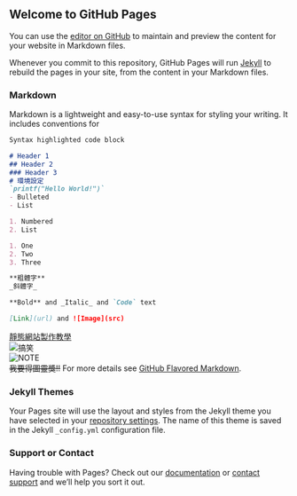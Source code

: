 ## Welcome to GitHub Pages

You can use the [editor on GitHub](https://github.com/goish135/Learning-note/edit/master/index.md) to maintain and preview the content for your website in Markdown files.

Whenever you commit to this repository, GitHub Pages will run [Jekyll](https://jekyllrb.com/) to rebuild the pages in your site, from the content in your Markdown files.

### Markdown

Markdown is a lightweight and easy-to-use syntax for styling your writing. It includes conventions for

```markdown
Syntax highlighted code block

# Header 1
## Header 2
### Header 3
# 環境設定
`printf("Hello World!")`
- Bulleted
- List

1. Numbered
2. List

1. One
2. Two
3. Three

**粗體字** 
_斜體字_

**Bold** and _Italic_ and `Code` text

[Link](url) and ![Image](src)
```
[靜態網站製作教學](https://www.youtube.com/watch?v=bU0f1IvUcZA)<br>
![搞笑](http://friendoprod.blob.core.windows.net/missionpics/images/2293/member/ae5fdd9e-7eb7-48ca-8dc6-5e0317847988.jpg)<br>
![NOTE](https://drive.google.com/file/d/0B3MdS-GsqFRpeW9MTkVYMm1kaDg/view)<br>
<del>我要得圖靈獎!!</del>
For more details see [GitHub Flavored Markdown](https://guides.github.com/features/mastering-markdown/).

### Jekyll Themes

Your Pages site will use the layout and styles from the Jekyll theme you have selected in your [repository settings](https://github.com/goish135/Learning-note/settings). The name of this theme is saved in the Jekyll `_config.yml` configuration file.

### Support or Contact

Having trouble with Pages? Check out our [documentation](https://help.github.com/categories/github-pages-basics/) or [contact support](https://github.com/contact) and we’ll help you sort it out.

